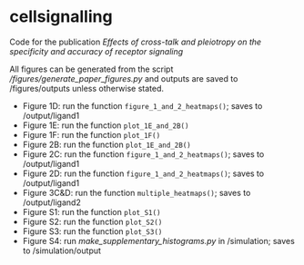 # cellsignalling
Code for the publication *Effects of cross-talk and pleiotropy on the specificity and accuracy of receptor signaling*

All figures can be generated from the script */figures/generate_paper_figures.py* and outputs are saved to /figures/outputs unless otherwise stated.
- Figure 1D: run the function `figure_1_and_2_heatmaps()`; saves to /output/ligand1
- Figure 1E: run the function `plot_1E_and_2B()`
- Figure 1F: run the function `plot_1F()`
- Figure 2B: run the function `plot_1E_and_2B()`
- Figure 2C: run the function `figure_1_and_2_heatmaps()`; saves to /output/ligand1
- Figure 2D: run the function `figure_1_and_2_heatmaps()`; saves to /output/ligand1
- Figure 3C&D: run the function `multiple_heatmaps()`; saves to /output/ligand2
- Figure S1: run the function `plot_S1()`
- Figure S2: run the function `plot_S2()`
- Figure S3: run the function `plot_S3()`
- Figure S4: run *make_supplementary_histograms.py* in /simulation; saves to /simulation/output